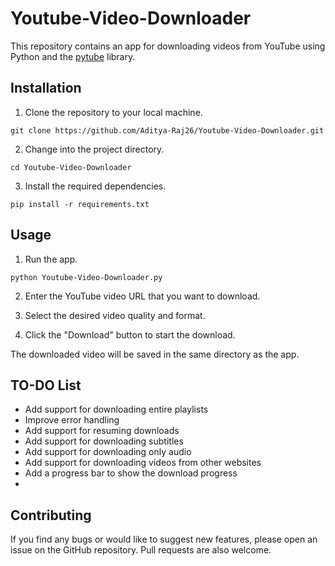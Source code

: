 # Youtube-Video-Downloader

This repository contains an app for downloading videos from YouTube using Python and the [pytube](https://github.com/pytube/pytube) library.

## Installation
1. Clone the repository to your local machine.
```
git clone https://github.com/Aditya-Raj26/Youtube-Video-Downloader.git
```
2. Change into the project directory.
```
cd Youtube-Video-Downloader
```
3. Install the required dependencies.
```
pip install -r requirements.txt
```
## Usage
1. Run the app.
```
python Youtube-Video-Downloader.py
```
2. Enter the YouTube video URL that you want to download.

3. Select the desired video quality and format.

4. Click the "Download" button to start the download.

The downloaded video will be saved in the same directory as the app.

## TO-DO List
 - Add support for downloading entire playlists
 - Improve error handling
 - Add support for resuming downloads
 - Add support for downloading subtitles
 - Add support for downloading only audio
 - Add support for downloading videos from other websites
 - Add a progress bar to show the download progress
 - 
## Contributing
If you find any bugs or would like to suggest new features, please open an issue on the GitHub repository. Pull requests are also welcome.
